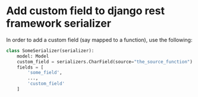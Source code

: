 # Add custom field to django rest framework serializer

In order to add a custom field (say mapped to a function), use the following:

```python
class SomeSerializer(serializer):
    model: Model
    custom_field = serializers.CharField(source="the_source_function")
    fields = [
        'some_field',
        ...,
        'custom_field'
    ]
```